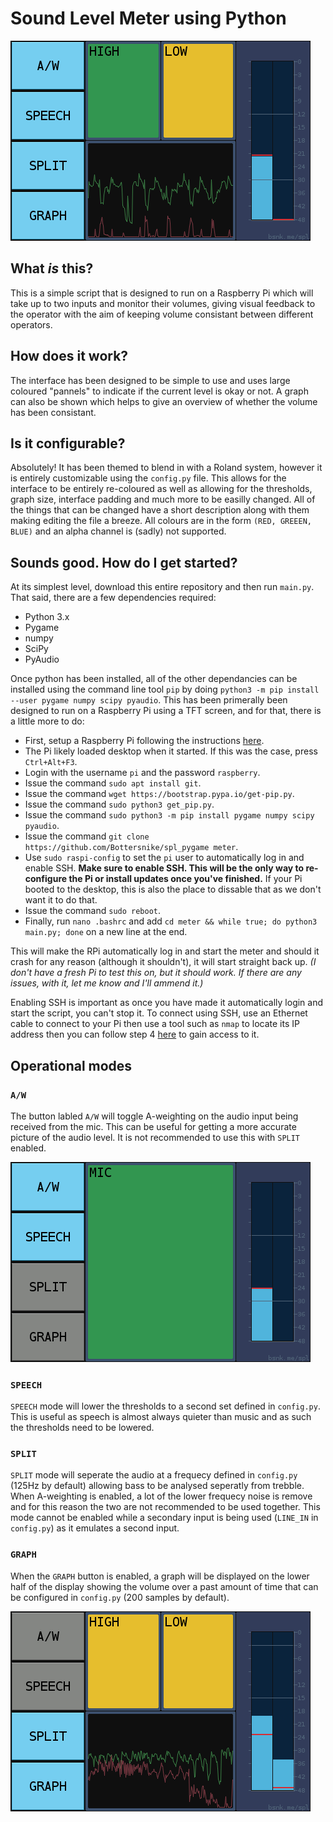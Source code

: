 # Sound Level Meter using Python

![All modes enabled][all]

## What _is_ this?
This is a simple script that is designed to run on a Raspberry Pi which will
take up to two inputs and monitor their volumes, giving visual feedback to the
operator with the aim of keeping volume consistant between different operators.

## How does it work?
The interface has been designed to be simple to use and uses large coloured
"pannels" to indicate if the current level is okay or not. A graph can also be
shown which helps to give an overview of whether the volume has been consistant.

## Is it configurable?
Absolutely! It has been themed to blend in with a Roland system, however it is
entirely customizable using the `config.py` file. This allows for the interface
to be entirely re-coloured as well as allowing for the thresholds, graph size,
interface padding and much more to be easilly changed. All of the things that
can be changed have a short description along with them making editing the file
a breeze. All colours are in the form `(RED, GREEEN, BLUE)` and an alpha channel
is (sadly) not supported.

## Sounds good. How do I get started?
At its simplest level, download this entire repository and then run `main.py`.
That said, there are a few dependencies required:

- Python 3.x
- Pygame
- numpy
- SciPy
- PyAudio

Once python has been installed, all of the other dependancies can be installed
using the command line tool `pip` by doing `python3 -m pip install --user pygame
numpy scipy pyaudio`.
This has been primerally been designed to run on a Raspberry Pi using a TFT
screen, and for that, there is a little more to do:

- First, setup a Raspberry Pi following the instructions
  [here](https://www.raspberrypi.org/learning/software-guide/quickstart/).
- The Pi likely loaded desktop when it started. If this was the case, press
  `Ctrl+Alt+F3`.
- Login with the username `pi` and the password `raspberry`.
- Issue the command `sudo apt install git`.
- Issue the command `wget https://bootstrap.pypa.io/get-pip.py`.
- Issue the command `sudo python3 get_pip.py`.
- Issue the command `sudo python3 -m pip install pygame numpy scipy pyaudio`.
- Issue the command `git clone https://github.com/Bottersnike/spl_pygame meter`.
- Use `sudo raspi-config` to set the `pi` user to automatically log in and
  enable SSH. **Make sure to enable SSH. This will be the only way to
  re-configure the Pi or install updates once you've finished.** If your Pi
  booted to the desktop, this is also the place to dissable that as we don't
  want it to do that.
- Issue the command `sudo reboot`.
- Finally, run `nano .bashrc` and add `cd meter && while true; do python3
  main.py; done` on a new line at the end.

This will make the RPi automatically log in and start the meter and should it
crash for any reason (although it shouldn't), it will start straight back up.
_(I don't have a fresh Pi to test this on, but it should work. If there are any
issues, with it, let me know and I'll ammend it.)_

Enabling SSH is important as once you have made it automatically login and start
the script, you can't stop it. To connect using SSH, use an Ethernet cable to
connect to your Pi then use a tool such as `nmap` to locate its IP address then
you can follow step 4
[here](https://www.raspberrypi.org/documentation/remote-access/ssh/README.md) to
gain access to it.

## Operational modes

### `A/W`
The button labled `A/W` will toggle A-weighting on the audio input being
received from the mic. This can be useful for getting a more accurate picture of
the audio level. It is not recommended to use this with `SPLIT` enabled.

![A-weighted speech][aw-speech]

### `SPEECH`
`SPEECH` mode will lower the thresholds to a second set defined in `config.py`.
This is useful as speech is almost always quieter than music and as such the
thresholds need to be lowered.

### `SPLIT`
`SPLIT` mode will seperate the audio at a frequecy defined in `config.py` (125Hz
by default) allowing bass to be analysed seperatly from trebble. When
A-weighting is enabled, a lot of the lower frequecy noise is remove and for this
reason the two are not recommended to be used together. This mode cannot be
enabled while a secondary input is being used (`LINE_IN` in `config.py`) as it
emulates a second input.

### `GRAPH`
When the `GRAPH` button is enabled, a graph will be displayed on the lower half
of the display showing the volume over a past amount of time that can be
configured in `config.py` (200 samples by default).

![Graph and speech modes][graph-split]

[all]: https://github.com/Bottersnike/spl_pygame/raw/master/img/all.png
[aw-speech]: https://github.com/Bottersnike/spl_pygame/raw/master/img/aw_speech.png
[graph-split]: https://github.com/Bottersnike/spl_pygame/raw/master/img/graph_split.png
